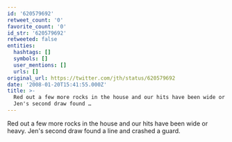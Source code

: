 ```yaml
---
id: '620579692'
retweet_count: '0'
favorite_count: '0'
id_str: '620579692'
retweeted: false
entities:
  hashtags: []
  symbols: []
  user_mentions: []
  urls: []
original_url: https://twitter.com/jth/status/620579692
date: '2008-01-20T15:41:55.000Z'
title: >-
  Red out a few more rocks in the house and our hits have been wide or heavy.
  Jen's second draw found …
---
```


Red out a few more rocks in the house and our hits have been wide or heavy. Jen's second draw found a line and crashed a guard.